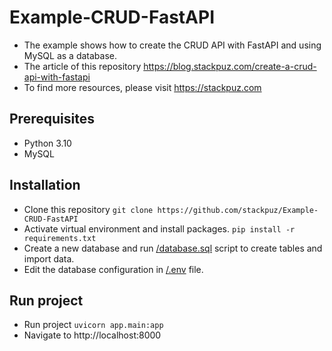 # Example-CRUD-FastAPI
- The example shows how to create the CRUD API with FastAPI and using MySQL as a database.
- The article of this repository https://blog.stackpuz.com/create-a-crud-api-with-fastapi
- To find more resources, please visit https://stackpuz.com

## Prerequisites
- Python 3.10
- MySQL

## Installation
- Clone this repository `git clone https://github.com/stackpuz/Example-CRUD-FastAPI`
- Activate virtual environment and install packages. `pip install -r requirements.txt`
- Create a new database and run [/database.sql](/database.sql) script to create tables and import data.
- Edit the database configuration in [/.env](/.env) file.

## Run project

- Run project `uvicorn app.main:app`
- Navigate to http://localhost:8000